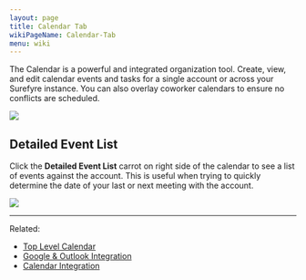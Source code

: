 ```yaml
---
layout: page
title: Calendar Tab
wikiPageName: Calendar-Tab
menu: wiki
---
```


The Calendar is a powerful and integrated organization tool. Create, view, and edit calendar events and tasks for a single account or across your Surefyre instance. You can also overlay coworker calendars to ensure no conflicts are scheduled.

![](https://user-images.githubusercontent.com/31252743/35727097-cf7bebf8-07bb-11e8-841f-dc8db734a32f.png)

## Detailed Event List

Click the **Detailed Event List** carrot on right side of the calendar to see a list of events against the account. This is useful when trying to quickly determine the date of your last or next meeting with the account.

![](https://user-images.githubusercontent.com/31252743/41579628-939ca5b2-734c-11e8-99bd-d29f16323e36.png)

***

Related:
* [Top Level Calendar](https://github.com/surefyresystems/Surefyre-Systems/wiki/Calendar)
* [Google & Outlook Integration](https://github.com/surefyresystems/Surefyre-Systems/wiki/Google-&-Outlook-Integration)
* [Calendar Integration](https://github.com/surefyresystems/Surefyre-Systems/wiki/Calendar-Integration)
